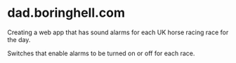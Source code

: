 # dad.boringhell.com
 
Creating a web app that has sound alarms for each UK horse racing race for the day.

Switches that enable alarms to be turned on or off for each race.
